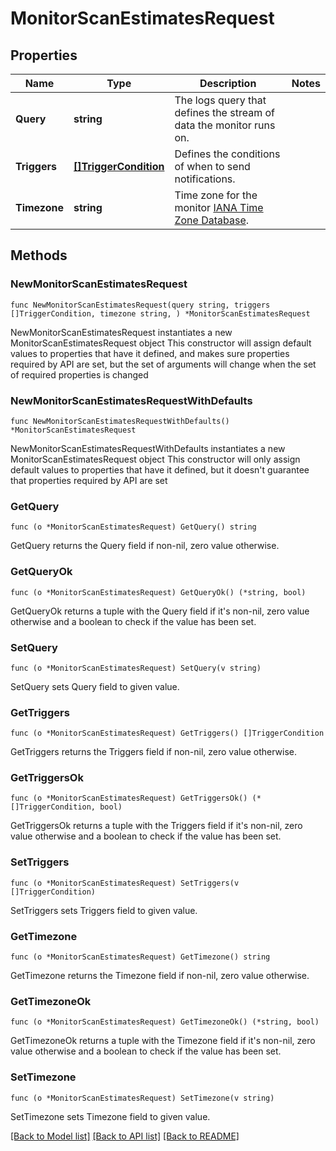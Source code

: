 # MonitorScanEstimatesRequest

## Properties

Name | Type | Description | Notes
------------ | ------------- | ------------- | -------------
**Query** | **string** | The logs query that defines the stream of data the monitor runs on. | 
**Triggers** | [**[]TriggerCondition**](TriggerCondition.md) | Defines the conditions of when to send notifications. | 
**Timezone** | **string** | Time zone for the monitor [IANA Time Zone Database](https://en.wikipedia.org/wiki/List_of_tz_database_time_zones#List). | 

## Methods

### NewMonitorScanEstimatesRequest

`func NewMonitorScanEstimatesRequest(query string, triggers []TriggerCondition, timezone string, ) *MonitorScanEstimatesRequest`

NewMonitorScanEstimatesRequest instantiates a new MonitorScanEstimatesRequest object
This constructor will assign default values to properties that have it defined,
and makes sure properties required by API are set, but the set of arguments
will change when the set of required properties is changed

### NewMonitorScanEstimatesRequestWithDefaults

`func NewMonitorScanEstimatesRequestWithDefaults() *MonitorScanEstimatesRequest`

NewMonitorScanEstimatesRequestWithDefaults instantiates a new MonitorScanEstimatesRequest object
This constructor will only assign default values to properties that have it defined,
but it doesn't guarantee that properties required by API are set

### GetQuery

`func (o *MonitorScanEstimatesRequest) GetQuery() string`

GetQuery returns the Query field if non-nil, zero value otherwise.

### GetQueryOk

`func (o *MonitorScanEstimatesRequest) GetQueryOk() (*string, bool)`

GetQueryOk returns a tuple with the Query field if it's non-nil, zero value otherwise
and a boolean to check if the value has been set.

### SetQuery

`func (o *MonitorScanEstimatesRequest) SetQuery(v string)`

SetQuery sets Query field to given value.


### GetTriggers

`func (o *MonitorScanEstimatesRequest) GetTriggers() []TriggerCondition`

GetTriggers returns the Triggers field if non-nil, zero value otherwise.

### GetTriggersOk

`func (o *MonitorScanEstimatesRequest) GetTriggersOk() (*[]TriggerCondition, bool)`

GetTriggersOk returns a tuple with the Triggers field if it's non-nil, zero value otherwise
and a boolean to check if the value has been set.

### SetTriggers

`func (o *MonitorScanEstimatesRequest) SetTriggers(v []TriggerCondition)`

SetTriggers sets Triggers field to given value.


### GetTimezone

`func (o *MonitorScanEstimatesRequest) GetTimezone() string`

GetTimezone returns the Timezone field if non-nil, zero value otherwise.

### GetTimezoneOk

`func (o *MonitorScanEstimatesRequest) GetTimezoneOk() (*string, bool)`

GetTimezoneOk returns a tuple with the Timezone field if it's non-nil, zero value otherwise
and a boolean to check if the value has been set.

### SetTimezone

`func (o *MonitorScanEstimatesRequest) SetTimezone(v string)`

SetTimezone sets Timezone field to given value.



[[Back to Model list]](../README.md#documentation-for-models) [[Back to API list]](../README.md#documentation-for-api-endpoints) [[Back to README]](../README.md)


